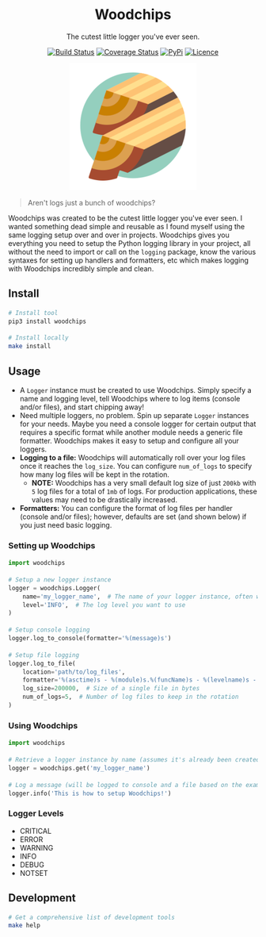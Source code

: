 <div align="center">

# Woodchips

The cutest little logger you've ever seen.

[![Build Status](https://github.com/Justintime50/woodchips/workflows/build/badge.svg)](https://github.com/Justintime50/woodchips/actions)
[![Coverage Status](https://coveralls.io/repos/github/Justintime50/woodchips/badge.svg?branch=main)](https://coveralls.io/github/Justintime50/woodchips?branch=main)
[![PyPi](https://img.shields.io/pypi/v/woodchips)](https://pypi.org/project/woodchips)
[![Licence](https://img.shields.io/github/license/Justintime50/woodchips)](LICENSE)

<img src="https://raw.githubusercontent.com/Justintime50/assets/main/src/woodchips/showcase.png" alt="Showcase">

</div>

> Aren't logs just a bunch of woodchips?

Woodchips was created to be the cutest little logger you've ever seen. I wanted something dead simple and reusable as I found myself using the same logging setup over and over in projects. Woodchips gives you everything you need to setup the Python logging library in your project, all without the need to import or call on the `logging` package, know the various syntaxes for setting up handlers and formatters, etc which makes logging with Woodchips incredibly simple and clean.

## Install

```bash
# Install tool
pip3 install woodchips

# Install locally
make install
```

## Usage

- A `Logger` instance must be created to use Woodchips. Simply specify a name and logging level, tell Woodchips where to log items (console and/or files), and start chipping away!
- Need multiple loggers, no problem. Spin up separate `Logger` instances for your needs. Maybe you need a console logger for certain output that requires a specific format while another module needs a generic file formatter. Woodchips makes it easy to setup and configure all your loggers.
- **Logging to a file:** Woodchips will automatically roll over your log files once it reaches the `log_size`. You can configure `num_of_logs` to specify how many log files will be kept in the rotation.
  - **NOTE:** Woodchips has a very small default log size of just `200kb` with `5` log files for a total of `1mb` of logs. For production applications, these values may need to be drastically increased.
- **Formatters:** You can configure the format of log files per handler (console and/or files); however, defaults are set (and shown below) if you just need basic logging.

### Setting up Woodchips

```python
import woodchips

# Setup a new logger instance
logger = woodchips.Logger(
    name='my_logger_name',  # The name of your logger instance, often will be `__name__`
    level='INFO',  # The log level you want to use
)

# Setup console logging
logger.log_to_console(formatter='%(message)s')

# Setup file logging
logger.log_to_file(
    location='path/to/log_files',
    formatter='%(asctime)s - %(module)s.%(funcName)s - %(levelname)s - %(message)s',
    log_size=200000,  # Size of a single file in bytes
    num_of_logs=5,  # Number of log files to keep in the rotation
)
```

### Using Woodchips

```python
import woodchips

# Retrieve a logger instance by name (assumes it's already been created)
logger = woodchips.get('my_logger_name')

# Log a message (will be logged to console and a file based on the example from above)
logger.info('This is how to setup Woodchips!')
```

### Logger Levels

- CRITICAL
- ERROR
- WARNING
- INFO
- DEBUG
- NOTSET

## Development

```bash
# Get a comprehensive list of development tools
make help
```
